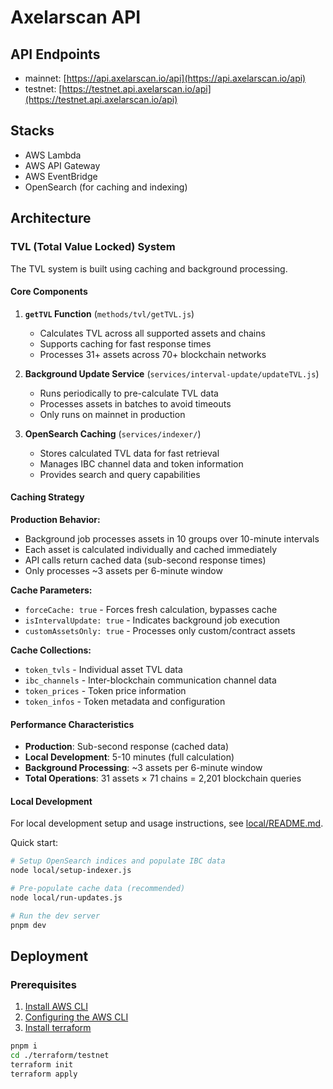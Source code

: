 # Axelarscan API

## API Endpoints

- mainnet: [https://api.axelarscan.io/api](https://api.axelarscan.io/api)
- testnet: [https://testnet.api.axelarscan.io/api](https://testnet.api.axelarscan.io/api)

## Stacks

- AWS Lambda
- AWS API Gateway
- AWS EventBridge
- OpenSearch (for caching and indexing)

## Architecture

### TVL (Total Value Locked) System

The TVL system is built using caching and background processing.

#### Core Components

1. **`getTVL` Function** (`methods/tvl/getTVL.js`)
   - Calculates TVL across all supported assets and chains
   - Supports caching for fast response times
   - Processes 31+ assets across 70+ blockchain networks

2. **Background Update Service** (`services/interval-update/updateTVL.js`)
   - Runs periodically to pre-calculate TVL data
   - Processes assets in batches to avoid timeouts
   - Only runs on mainnet in production

3. **OpenSearch Caching** (`services/indexer/`)
   - Stores calculated TVL data for fast retrieval
   - Manages IBC channel data and token information
   - Provides search and query capabilities

#### Caching Strategy

**Production Behavior:**

- Background job processes assets in 10 groups over 10-minute intervals
- Each asset is calculated individually and cached immediately
- API calls return cached data (sub-second response times)
- Only processes ~3 assets per 6-minute window

**Cache Parameters:**

- `forceCache: true` - Forces fresh calculation, bypasses cache
- `isIntervalUpdate: true` - Indicates background job execution
- `customAssetsOnly: true` - Processes only custom/contract assets

**Cache Collections:**

- `token_tvls` - Individual asset TVL data
- `ibc_channels` - Inter-blockchain communication channel data
- `token_prices` - Token price information
- `token_infos` - Token metadata and configuration

#### Performance Characteristics

- **Production**: Sub-second response (cached data)
- **Local Development**: 5-10 minutes (full calculation)
- **Background Processing**: ~3 assets per 6-minute window
- **Total Operations**: 31 assets × 71 chains = 2,201 blockchain queries

#### Local Development

For local development setup and usage instructions, see [local/README.md](local/README.md).

Quick start:

```bash
# Setup OpenSearch indices and populate IBC data
node local/setup-indexer.js

# Pre-populate cache data (recommended)
node local/run-updates.js

# Run the dev server
pnpm dev
```

## Deployment

### Prerequisites

1. [Install AWS CLI](https://docs.aws.amazon.com/cli/latest/userguide/getting-started-prereqs.html)
2. [Configuring the AWS CLI](https://docs.aws.amazon.com/cli/latest/userguide/cli-chap-configure.html)
3. [Install terraform](https://learn.hashicorp.com/tutorials/terraform/install-cli)

```bash
pnpm i
cd ./terraform/testnet
terraform init
terraform apply
```
